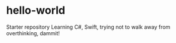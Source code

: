 # hello-world
Starter repository
Learning C#, Swift, trying not to walk away from overthinking, dammit!
